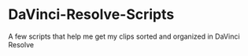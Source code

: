 # DaVinci-Resolve-Scripts
A few scripts that help me get my clips sorted and organized in DaVinci Resolve
